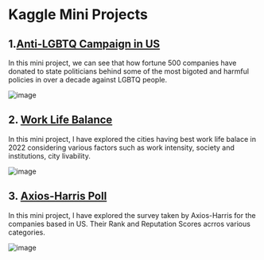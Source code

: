 # Kaggle Mini Projects

## 1.[Anti-LGBTQ Campaign in US](https://github.com/deepdk/Kaggle-Mini-Projects/blob/main/pride-donations-tidytuesday-week-23.ipynb)
In this mini project, we can see that how fortune 500 companies have donated to state politicians behind some of the most bigoted and harmful policies in over a decade against LGBTQ people.

![image](https://user-images.githubusercontent.com/31981663/187843828-cb15f7df-223f-46b6-a9c5-e5a0be6904b9.png)


## 2. [Work Life Balance](https://github.com/deepdk/Kaggle-Mini-Projects/blob/main/work-life-balance.ipynb)
In this mini project, I have explored the cities having best work life balace in 2022 considering various factors such as work intensity, society and institutions, city livability.

![image](https://user-images.githubusercontent.com/31981663/187844670-fdd5ea84-7489-47f5-bbf1-07172e8873f9.png)


## 3. [Axios-Harris Poll](https://github.com/deepdk/Kaggle-Mini-Projects/blob/main/reputation-of-companies-axios-harris-poll-eda.ipynb)
In this mini project, I have explored the survey taken by Axios-Harris for the companies based in US. Their Rank and Reputation Scores acrros various categories.

![image](https://user-images.githubusercontent.com/31981663/187845382-59dbfbb2-4edf-4b90-bfc0-e19ccb894a53.png)




